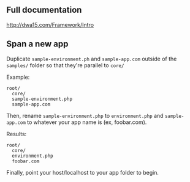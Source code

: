 ## Full documentation
<http://dwa15.com/Framework/Intro>

## Span a new app
Duplicate `sample-environment.ph` and `sample-app.com` outside of the `samples/` folder so that they're parallel to `core/`

Example:

    root/
      core/
      sample-environment.php
      sample-app.com

Then, rename `sample-environment.php` to `environment.php` and `sample-app.com` to whatever your app name is (ex, foobar.com).


Results:

    root/
      core/
      environment.php
      foobar.com

Finally, point your host/localhost to your app folder to begin.



  

